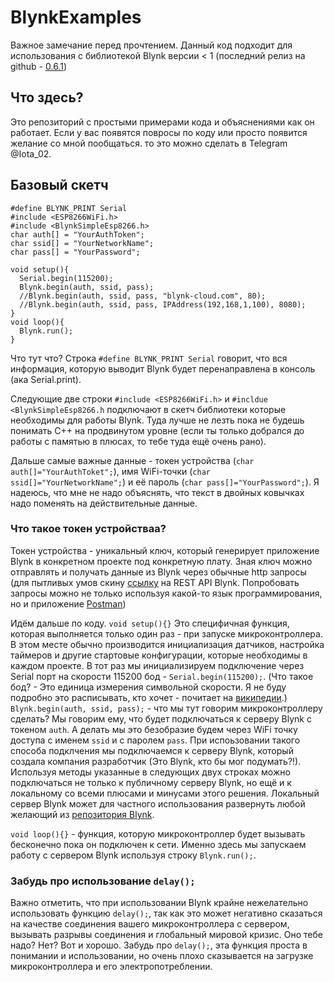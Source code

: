 # BlynkExamples
Важное замечание перед прочтением. Данный код подходит для использования с библиотекой Blynk версии < 1 (последний релиз на github - [0.6.1](https://github.com/blynkkk/blynk-library/releases/tag/v0.6.1))

## Что здесь?
Это репозиторий с простыми примерами кода и объяснениями как он работает.
Если у вас появятся повросы по коду или просто появится желание со мной пообщаться. то это можно сделать в Telegram @Iota_02.

## Базовый скетч

```
#define BLYNK_PRINT Serial
#include <ESP8266WiFi.h>
#include <BlynkSimpleEsp8266.h>
char auth[] = "YourAuthToken";
char ssid[] = "YourNetworkName";
char pass[] = "YourPassword";

void setup(){
  Serial.begin(115200);
  Blynk.begin(auth, ssid, pass);
  //Blynk.begin(auth, ssid, pass, "blynk-cloud.com", 80);
  //Blynk.begin(auth, ssid, pass, IPAddress(192,168,1,100), 8080);
}
void loop(){
  Blynk.run();
}
```

Что тут что? Строка ```#define BLYNK_PRINT Serial``` говорит, что вся информация, которую выводит Blynk будет перенаправлена в консоль (ака Serial.print).

Следующие две строки ```#include <ESP8266WiFi.h>``` и ```#incldue <BlynkSimpleEsp8266.h``` подключают в скетч библиотеки которые необходимы для работы Blynk. 
Туда лучше не лезть пока не будешь понимать C++ на продвинутом уровне (если ты только добрался до работы с памятью в плюсах, то тебе туда ещё очень рано).

Дальше самые важные данные - токен устройства (```char auth[]="YourAuthToket";```), имя WiFi-точки (```char ssid[]="YourNetworkName";```) 
и её пароль (```char pass[]="YourPassword";```). Я надеюсь, что мне не надо объяснять, что текст в двойных ковычках надо поменять на действительные данные.

### Что такое токен устройстваа?
Токен устройства - уникальный ключ, который генерирует приложение Blynk в конкретном проекте под конкретную плату. Зная ключ можно отправлять и получать данные 
из Blynk через обычные http запросы (для пытливых умов скину [ссылку](https://blynkapi.docs.apiary.io/#) на REST API Blynk. Попробовать запросы можно не только 
используя какой-то язык программирования, но и приложение [Postman](https://www.postman.com/))

Идём дальше по коду. ``` void setup(){} ``` Это специфичная функция, которая выполняется только один раз - при запуске микроконтроллера. В этом месте 
обычно производится инициализация датчиков, настройка таймеров и другие стартовые конфигурации, которые необходимы в каждом проекте. В тот раз мы инициализируем 
подключение через Serial порт на скорости 115200 бод - ```Serial.begin(115200);```. (Что такое бод? - Это единица измерения символьной скорости. Я не буду 
подробно это расписывать, кто хочет - почитает на [википедии](https://ru.wikipedia.org/wiki/%D0%91%D0%BE%D0%B4).) 
```Blynk.begin(auth, ssid, pass);``` - что мы тут говорим микроконтроллеру сделать? Мы говорим ему, что будет подключаться к серверу Blynk с токеном ```auth```. А делать мы 
это безобразие будем через WiFi точку доступа с именем ```ssid``` и с паролем ```pass```. При испоьзовании такого способа подклчения мы подключаемся к серверу Blynk, который 
создала компания разработчик (Это Blynk, кто бы мог подумать?!). Используя методы указанные в следующих двух строках можно подключаться не только к публичному серверу Blynk,
но ещё и к локальному со всеми плюсами и минусами этого решения. Локальный сервер Blynk может для частного использования развернуть любой желающий из 
[репозитория Blynk](https://github.com/blynkkk/blynk-server).

```void loop(){}``` - функция, которую микроконтроллер будет вызывать бесконечно пока он подключен к сети. Именно здесь мы запускаем работу с сервером Blynk используя строку 
```Blynk.run();```. 

### Забудь про использование ```delay();```
Важно отметить, что при использовании Blynk крайне нежелательно использовать функцию ```delay();```, так как это может негативно сказаться на качестве 
соединения вашего микроконтроллера с сервером, вызывать разрывы соединения и глобальный мировой кризис. Оно тебе надо? Нет? Вот и хорошо. Забудь про ```delay();```, эта
функция проста в понимании и использовании, но очень плохо сказывается на загрузке микроконтроллера и его электропотреблении.
